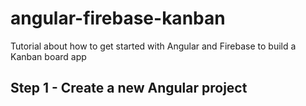 # angular-firebase-kanban

Tutorial about how to get started with Angular and Firebase to build a Kanban board app

## Step 1 - Create a new Angular project
